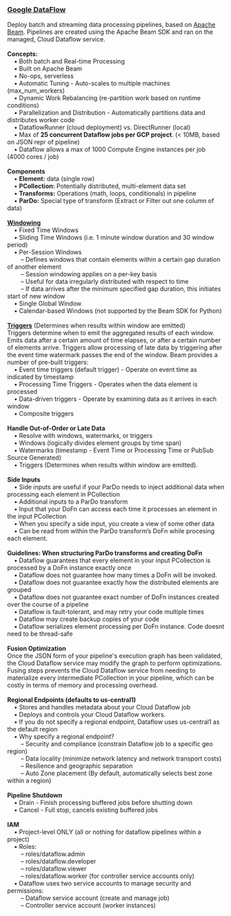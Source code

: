 <h3><a href="https://cloud.google.com/dataflow/docs/">Google DataFlow</a></h3>
Deploy batch and streaming data processing pipelines, based on <a href="https://beam.apache.org/">Apache Beam</a>. Pipelines are created using the Apache Beam SDK and ran on the managed, Cloud Dataflow service.
<br>
<br><b>Concepts:</b>
<br>&nbsp;&nbsp;&nbsp;&nbsp;&bull;&nbsp;Both batch and Real-time Processing
<br>&nbsp;&nbsp;&nbsp;&nbsp;&bull;&nbsp;Built on Apache Beam
<br>&nbsp;&nbsp;&nbsp;&nbsp;&bull;&nbsp;No-ops, serverless
<br>&nbsp;&nbsp;&nbsp;&nbsp;&bull;&nbsp;Automatic Tuning - Auto-scales to multiple machines (max_num_workers) 
<br>&nbsp;&nbsp;&nbsp;&nbsp;&bull;&nbsp;Dynamic Work Rebalancing (re-partition work based on runtime conditions)
<br>&nbsp;&nbsp;&nbsp;&nbsp;&bull;&nbsp;Parallelization and Distribution - Automatically partitions data and distributes worker code
<br>&nbsp;&nbsp;&nbsp;&nbsp;&bull;&nbsp;DataflowRunner (cloud deployment) vs. DirectRunner (local)
<br>&nbsp;&nbsp;&nbsp;&nbsp;&bull;&nbsp;Max of <b>25 concurrent Dataflow jobs per GCP project</b>. (< 10MB, based on JSON repr of pipeline)
<br>&nbsp;&nbsp;&nbsp;&nbsp;&bull;&nbsp;Dataflow allows a max of 1000 Compute Engine instances per job (4000 cores / job)
<br>
<br><b>Components</b>
<br>&nbsp;&nbsp;&nbsp;&nbsp;&bull;&nbsp;<b>Element:</b> data (single row)
<br>&nbsp;&nbsp;&nbsp;&nbsp;&bull;&nbsp;<b>PCollection:</b> Potentially distributed, multi-element data set
<br>&nbsp;&nbsp;&nbsp;&nbsp;&bull;&nbsp;<b>Transforms:</b> Operations (math, loops, conditionals) in pipeline
<br>&nbsp;&nbsp;&nbsp;&nbsp;&bull;&nbsp;<b>ParDo:</b> Special type of transform (Extract or Filter out one column of data)
<br>
<br><b><a href="https://beam.apache.org/documentation/programming-guide/#windowing">Windowing</a></b>
<br>&nbsp;&nbsp;&nbsp;&nbsp;&bull;&nbsp;Fixed Time Windows
<br>&nbsp;&nbsp;&nbsp;&nbsp;&bull;&nbsp;Sliding Time Windows (i.e. 1 minute window duration and 30 window period)
<br>&nbsp;&nbsp;&nbsp;&nbsp;&bull;&nbsp;Per-Session Windows
<br>&nbsp;&nbsp;&nbsp;&nbsp;&nbsp;&nbsp;&nbsp;&nbsp;&ndash;&nbsp;Defines windows that contain elements within a certain gap duration of another element
<br>&nbsp;&nbsp;&nbsp;&nbsp;&nbsp;&nbsp;&nbsp;&nbsp;&ndash;&nbsp;Session windowing applies on a per-key basis
<br>&nbsp;&nbsp;&nbsp;&nbsp;&nbsp;&nbsp;&nbsp;&nbsp;&ndash;&nbsp;Useful for data irregularly distributed with respect to time
<br>&nbsp;&nbsp;&nbsp;&nbsp;&nbsp;&nbsp;&nbsp;&nbsp;&ndash;&nbsp;If data arrives after the minimum specified gap duration, this initiates start of new window
<br>&nbsp;&nbsp;&nbsp;&nbsp;&bull;&nbsp;Single Global Window
<br>&nbsp;&nbsp;&nbsp;&nbsp;&bull;&nbsp;Calendar-based Windows (not supported by the Beam SDK for Python)
<br>
<br><b><a href="https://beam.apache.org/documentation/programming-guide/#triggers">Triggers</a></b> (Determines when results within window are emitted)
<br>Triggers determine when to emit the aggregated results of each window. Emits data after a certain amount of time elapses, or after a certain number of elements arrive. Triggers allow processing of late data by triggering after the event time watermark passes the end of the window. Beam provides a number of pre-built triggers:
<br>&nbsp;&nbsp;&nbsp;&nbsp;&bull;&nbsp;Event time triggers (default trigger) - Operate on event time as indicated by timestamp
<br>&nbsp;&nbsp;&nbsp;&nbsp;&bull;&nbsp;Processing Time Triggers - Operates when the data element is processed
<br>&nbsp;&nbsp;&nbsp;&nbsp;&bull;&nbsp;Data-driven triggers - Operate by examining data as it arrives in each window
<br>&nbsp;&nbsp;&nbsp;&nbsp;&bull;&nbsp;Composite triggers
<br>
<br><b>Handle Out-of-Order or Late Data</b>
<br>&nbsp;&nbsp;&nbsp;&nbsp;&bull;&nbsp;Resolve with windows, watermarks, or triggers
<br>&nbsp;&nbsp;&nbsp;&nbsp;&bull;&nbsp;Windows (logically divides element groups by time span)
<br>&nbsp;&nbsp;&nbsp;&nbsp;&bull;&nbsp;Watermarks (timestamp - Event Time or Processing Time or PubSub Source Generated)
<br>&nbsp;&nbsp;&nbsp;&nbsp;&bull;&nbsp;Triggers (Determines when results within window are emitted). 
<br>
<br><b>Side Inputs</b>
<br>&nbsp;&nbsp;&nbsp;&nbsp;&bull;&nbsp;Side inputs are useful if your ParDo needs to inject additional data when processing each element in PCollection
<br>&nbsp;&nbsp;&nbsp;&nbsp;&bull;&nbsp;Additional inputs to a ParDo transform
<br>&nbsp;&nbsp;&nbsp;&nbsp;&bull;&nbsp;Input that your DoFn can access each time it processes an element in the input PCollection
<br>&nbsp;&nbsp;&nbsp;&nbsp;&bull;&nbsp;When you specify a side input, you create a view of some other data
<br>&nbsp;&nbsp;&nbsp;&nbsp;&bull;&nbsp;Can be read from within the ParDo transform’s DoFn while procesing each element.
<br>
<br><b>Guidelines: When structuring ParDo transforms and creating DoFn</b>
<br>&nbsp;&nbsp;&nbsp;&nbsp;&bull;&nbsp;Dataflow guarantees that every element in your input PCollection is processed by a DoFn instance exactly once
<br>&nbsp;&nbsp;&nbsp;&nbsp;&bull;&nbsp;Dataflow does not guarantee how many times a DoFn will be invoked.
<br>&nbsp;&nbsp;&nbsp;&nbsp;&bull;&nbsp;Dataflow does not guarantee exactly how the distributed elements are grouped
<br>&nbsp;&nbsp;&nbsp;&nbsp;&bull;&nbsp;Dataflow does not guarantee exact number of DoFn instances created over the course of a pipeline
<br>&nbsp;&nbsp;&nbsp;&nbsp;&bull;&nbsp;Dataflow is fault-tolerant, and may retry your code multiple times
<br>&nbsp;&nbsp;&nbsp;&nbsp;&bull;&nbsp;Dataflow may create backup copies of your code
<br>&nbsp;&nbsp;&nbsp;&nbsp;&bull;&nbsp;Dataflow serializes element processing per DoFn instance. Code doesnt need to be thread-safe
<br>
<br><b>Fusion Optimization</b>
<br>Once the JSON form of your pipeline's execution graph has been validated, the Cloud Dataflow service may modify the graph to perform optimizations. Fusing steps prevents the Cloud Dataflow service from needing to materialize every intermediate PCollection in your pipeline, which can be costly in terms of memory and processing overhead.
<br>
<br><b>Regional Endpoints (defaults to us-central1)</b>
<br>&nbsp;&nbsp;&nbsp;&nbsp;&bull;&nbsp;Stores and handles metadata about your Cloud Dataflow job
<br>&nbsp;&nbsp;&nbsp;&nbsp;&bull;&nbsp;Deploys and controls your Cloud Dataflow workers.
<br>&nbsp;&nbsp;&nbsp;&nbsp;&bull;&nbsp;If you do not specify a regional endpoint, Dataflow uses us-central1 as the default region
<br>&nbsp;&nbsp;&nbsp;&nbsp;&bull;&nbsp;Why specify a regional endpoint?
<br>&nbsp;&nbsp;&nbsp;&nbsp;&nbsp;&nbsp;&nbsp;&nbsp;&ndash;&nbsp;Security and compliance (constrain Dataflow job to a specific geo region)
<br>&nbsp;&nbsp;&nbsp;&nbsp;&nbsp;&nbsp;&nbsp;&nbsp;&ndash;&nbsp;Data locality (minimize network latency and network transport costs)
<br>&nbsp;&nbsp;&nbsp;&nbsp;&nbsp;&nbsp;&nbsp;&nbsp;&ndash;&nbsp;Resilience and geographic separation
<br>&nbsp;&nbsp;&nbsp;&nbsp;&nbsp;&nbsp;&nbsp;&nbsp;&ndash;&nbsp;Auto Zone placement (By default, automatically selects best zone within a region)
<br>
<br><b>Pipeline Shutdown</b>
<br>&nbsp;&nbsp;&nbsp;&nbsp;&bull;&nbsp;Drain - Finish processing buffered jobs before shutting down
<br>&nbsp;&nbsp;&nbsp;&nbsp;&bull;&nbsp;Cancel - Full stop, cancels existing buffered jobs

<br>
<br><b>IAM</b>
<br>&nbsp;&nbsp;&nbsp;&nbsp;&bull;&nbsp;Project-level ONLY (all or nothing for dataflow pipelines within a project)
<br>&nbsp;&nbsp;&nbsp;&nbsp;&bull;&nbsp;Roles:
<br>&nbsp;&nbsp;&nbsp;&nbsp;&nbsp;&nbsp;&nbsp;&nbsp;&ndash;&nbsp;roles/dataflow.admin
<br>&nbsp;&nbsp;&nbsp;&nbsp;&nbsp;&nbsp;&nbsp;&nbsp;&ndash;&nbsp;roles/dataflow.developer
<br>&nbsp;&nbsp;&nbsp;&nbsp;&nbsp;&nbsp;&nbsp;&nbsp;&ndash;&nbsp;roles/dataflow.viewer
<br>&nbsp;&nbsp;&nbsp;&nbsp;&nbsp;&nbsp;&nbsp;&nbsp;&ndash;&nbsp;roles/dataflow.worker (for controller service accounts only)
<br>&nbsp;&nbsp;&nbsp;&nbsp;&bull;&nbsp;Dataflow uses two service accounts to manage security and permissions:
<br>&nbsp;&nbsp;&nbsp;&nbsp;&nbsp;&nbsp;&nbsp;&nbsp;&ndash;&nbsp;Dataflow service account (create and manage job)
<br>&nbsp;&nbsp;&nbsp;&nbsp;&nbsp;&nbsp;&nbsp;&nbsp;&ndash;&nbsp;Controller service account (worker instances)
<br>
